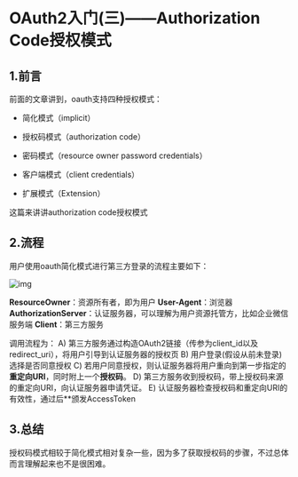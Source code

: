 # OAuth2入门(三)——Authorization Code授权模式

## 1.前言

前面的文章讲到，oauth支持四种授权模式：

- 简化模式（implicit）

- 授权码模式（authorization code）
- 密码模式（resource owner password credentials）
- 客户端模式（client credentials）
- 扩展模式（Extension）

这篇来讲讲authorization code授权模式



## 2.流程

用户使用oauth简化模式进行第三方登录的流程主要如下：

![img](http://kyle-pic.oss-cn-hangzhou.aliyuncs.com/img/20190410151114440.png)

**ResourceOwner**：资源所有者，即为用户
**User-Agent**：浏览器
**AuthorizationServer**：认证服务器，可以理解为用户资源托管方，比如企业微信服务端
**Client**：第三方服务



调用流程为：
A) 第三方服务通过构造OAuth2链接（传参为client_id以及redirect_uri），将用户引导到认证服务器的授权页
B) 用户登录(假设从前未登录)选择是否同意授权
C) 若用户同意授权，则认证服务器将用户重向到第一步指定的**重定向URI**，同时附上一个**授权码**。
D) 第三方服务收到授权码，带上授权码来源的重定向URI，向认证服务器申请凭证。
E) 认证服务器检查授权码和重定向URI的有效性，通过后**颁发AccessToken



## 3.总结

授权码模式相较于简化模式相对复杂一些，因为多了获取授权码的步骤，不过总体而言理解起来也不是很困难。